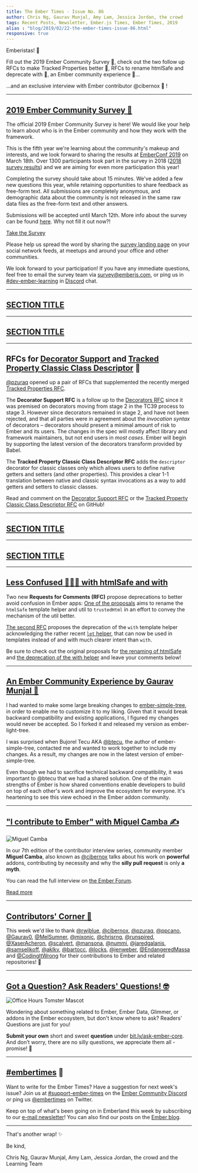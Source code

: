 ```yaml
---
title: The Ember Times - Issue No. 86
author: Chris Ng, Gaurav Munjal, Amy Lam, Jessica Jordan, the crowd
tags: Recent Posts, Newsletter, Ember.js Times, Ember Times, 2019
alias : "blog/2019/02/22-the-ember-times-issue-86.html"
responsive: true
---
```


<SAYING-HELLO-IN-YOUR-FAVORITE-LANGUAGE> Emberistas! 🐹

<SOME-INTRO-HERE-TO-KEEP-THEM-SUBSCRIBERS-READING>

Fill out the 2019 Ember Community Survey 📝, check out the two follow up RFCs to make Tracked Properties better  👣, RFCs to rename htmlSafe and deprecate with 🚫, an Ember community experience 🤝...

...and an exclusive interview with Ember contributor @cibernox 💬 !

---

## [2019 Ember Community Survey 📝](https://emberjs.com/blog/2019/02/19/ember-community-survey.html)

The official 2019 Ember Community Survey is here! We would like your help to learn about who is in the Ember community and how they work with the framework. 

This is the fifth year we're learning about the community's makeup and interests, and we look forward to sharing the results at [EmberConf 2019](http://emberconf.com/) on March 18th. Over 1300 participants took part in the survey in 2018 ([2018 survey results](https://www.emberjs.com/ember-community-survey-2018/)) and we are aiming for even more participation this year!

Completing the survey should take about 15 minutes. We've added a few new questions this year, while retaining opportunities to share feedback as free-form text. All submissions are completely anonymous, and demographic data about the community is not released in the same raw data files as the free-form text and other answers.

Submissions will be accepted until March 12th. More info about the survey can be found [here](https://emberjs.com/blog/2019/02/19/ember-community-survey.html). Why not fill it out now?!

<a class="ember-button ember-button--centered" href="https://emberjs.com/ember-community-survey-2019/">Take the Survey</a>

Please help us spread the word by sharing the [survey landing page](https://emberjs.com/ember-community-survey-2019) on your social network feeds, at meetups and around your office and other communities.

We look forward to your participation! If you have any immediate questions, feel free to email the survey team via [survey@emberjs.com](mailto:survey@emberjs.com), or ping us in [#dev-ember-learning](https://discordapp.com/channels/480462759797063690/480777444203429888) in [Discord](https://discordapp.com/invite/zT3asNS) chat.

---

## [SECTION TITLE](#section-url)


---

## [SECTION TITLE](#section-url)


---

## RFCs for [Decorator Support](https://github.com/emberjs/rfcs/pull/440) and [Tracked Property Classic Class Descriptor](https://github.com/emberjs/rfcs/pull/442) 👣

[@pzuraq](https://github.com/pzuraq) opened up a pair of RFCs that supplemented the recently merged [Tracked Properties RFC](https://github.com/emberjs/rfcs/pull/410).

The **Decorator Support RFC** is a follow up to the [Decorators RFC](https://github.com/emberjs/rfcs/blob/master/text/0408-decorators.md) since it was premised on decorators moving from stage 2 in the TC39 process to stage 3. However since decorators remained in stage 2, and have not been rejected, and that all parties were in agreement about the *invocation syntax* of decorators – decorators should present a minimal amount of risk to Ember and its users. The changes in the spec will mostly affect library and framework maintainers, but not end users in *most cases*. Ember will begin by supporting the latest version of the decorators transform provided by Babel.

The **Tracked Property Classic Class Descriptor RFC** adds the `descriptor` decorator for classic classes only which allows users to define native getters and setters (and other properties). This provides a clear 1-1 translation between native and classic syntax invocations as a way to add getters and setters to classic classes.

Read and comment on the [Decorator Support RFC](https://github.com/emberjs/rfcs/pull/440) or the [Tracked Property Classic Class Descriptor RFC](https://github.com/emberjs/rfcs/pull/442) on GitHub!

---

## [SECTION TITLE](#section-url)


---

## [SECTION TITLE](#section-url)


---

## [Less Confused 🤷‍♀️🚫 with htmlSafe and with](https://github.com/emberjs/rfcs/pull/443)

Two new **Requests for Comments (RFC)** propose deprecations to better avoid confusion in Ember apps:
[One of the proposals](https://github.com/emberjs/rfcs/pull/443) aims to rename the `htmlSafe` template helper and util to `trustedHtml` in an effort to convey the mechanism of the util better.

[The second RFC](https://github.com/emberjs/rfcs/pull/445) proposes the deprecation of the `with` template helper acknowledging the rather recent [`let` helper](https://guides.emberjs.com/release/templates/built-in-helpers/#toc_built-in-block-helpers), that can now be used in templates instead of and with much clearer intent than `with`.

Be sure to check out the original proposals for [the renaming of htmlSafe](https://github.com/emberjs/rfcs/pull/443) and [the deprecation of the with helper](https://github.com/emberjs/rfcs/pull/445) and leave your comments below!


---

## [An Ember Community Experience by Gaurav Munjal 💛](https://twitter.com/gaurav9576/status/1098298137507217408)

I had wanted to make some large breaking changes to [ember-simple-tree](https://github.com/btecu/ember-simple-tree),
in order to enable me to customize it to my liking. Given that it would break backward compatibility and existing applications, I figured my changes would never be accepted. So I forked it and released my version as ember-light-tree.

I was surprised when Bujorel Tecu AKA [@btecu](https://github.com/btecu), the author of ember-simple-tree,
contacted me and wanted to work together to include my changes. As a result, my changes are now in the latest version of
ember-simple-tree.

Even though we had to sacrifice technical backward compatibility, it was important to @btecu that we had a shared solution. One of the main strengths of Ember is how shared conventions enable developers to build on top of each other's work and improve the ecosystem for everyone. It's heartening to see this view echoed in the Ember addon community.

---

## ["I contribute to Ember" with Miguel Camba ✍️](https://discuss.emberjs.com/t/i-contribute-to-ember-with-miguel-camba/16193)

<div class="float-right padded portrait-frame">
  <img alt="Miguel Camba" title="Miguel Camba - Contributor to Ember" src="/images/blog/emberjstimes/miguelcamba.jpeg" />
</div>

In our 7th edition of the contributor interview series, community member **Miguel Camba**, also known as [@cibernox](https://github.com/cibernox) talks about his work on **powerful** addons, contributing by necessity and why the **silly pull request** is only **a myth**.

You can read the full interview on [the Ember Forum](https://discuss.emberjs.com/t/i-contribute-to-ember-with-miguel-camba/16193).

<a class="ember-button ember-button--centered" href="https://discuss.emberjs.com/t/i-contribute-to-ember-with-miguel-camba/16193">Read more</a>

---


## [Contributors' Corner 👏](https://guides.emberjs.com/release/contributing/repositories/)

<p>This week we'd like to thank <a href="https://github.com/rwjblue" target="gh-user">@rwjblue</a>, <a href="https://github.com/cibernox" target="gh-user">@cibernox</a>, <a href="https://github.com/pzuraq" target="gh-user">@pzuraq</a>, <a href="https://github.com/ppcano" target="gh-user">@ppcano</a>, <a href="https://github.com/Gaurav0" target="gh-user">@Gaurav0</a>, <a href="https://github.com/MelSumner" target="gh-user">@MelSumner</a>, <a href="https://github.com/mixonic" target="gh-user">@mixonic</a>, <a href="https://github.com/chrisrng" target="gh-user">@chrisrng</a>, <a href="https://github.com/runspired" target="gh-user">@runspired</a>, <a href="https://github.com/XaserAcheron" target="gh-user">@XaserAcheron</a>, <a href="https://github.com/scalvert" target="gh-user">@scalvert</a>, <a href="https://github.com/mansona" target="gh-user">@mansona</a>, <a href="https://github.com/nummi" target="gh-user">@nummi</a>, <a href="https://github.com/jaredgalanis" target="gh-user">@jaredgalanis</a>, <a href="https://github.com/samselikoff" target="gh-user">@samselikoff</a>, <a href="https://github.com/aklkv" target="gh-user">@aklkv</a>, <a href="https://github.com/bartocc" target="gh-user">@bartocc</a>, <a href="https://github.com/locks" target="gh-user">@locks</a>, <a href="https://github.com/jenweber" target="gh-user">@jenweber</a>, <a href="https://github.com/EndangeredMassa" target="gh-user">@EndangeredMassa</a> and <a href="https://github.com/CodingItWrong" target="gh-user">@CodingItWrong</a> for their contributions to Ember and related repositories! 💖</p>

---

## [Got a Question? Ask Readers' Questions! 🤓](https://docs.google.com/forms/d/e/1FAIpQLScqu7Lw_9cIkRtAiXKitgkAo4xX_pV1pdCfMJgIr6Py1V-9Og/viewform)

<div class="blog-row">
  <img class="float-right small transparent padded" alt="Office Hours Tomster Mascot" title="Readers' Questions" src="/images/tomsters/officehours.png" />

  <p>Wondering about something related to Ember, Ember Data, Glimmer, or addons in the Ember ecosystem, but don't know where to ask? Readers’ Questions are just for you!</p>

<p><strong>Submit your own</strong> short and sweet <strong>question</strong> under <a href="https://bit.ly/ask-ember-core" target="rq">bit.ly/ask-ember-core</a>. And don’t worry, there are no silly questions, we appreciate them all - promise! 🤞</p>

</div>

---

## [#embertimes](https://emberjs.com/blog/tags/newsletter.html) 📰

Want to write for the Ember Times? Have a suggestion for next week's issue? Join us at [#support-ember-times](https://discordapp.com/channels/480462759797063690/485450546887786506) on the [Ember Community Discord](https://discordapp.com/invite/zT3asNS) or ping us [@embertimes](https://twitter.com/embertimes) on Twitter.

Keep on top of what's been going on in Emberland this week by subscribing to our [e-mail newsletter](https://the-emberjs-times.ongoodbits.com/)! You can also find our posts on the [Ember blog](https://emberjs.com/blog/tags/newsletter.html).

---


That's another wrap! ✨

Be kind,

Chris Ng, Gaurav Munjal, Amy Lam, Jessica Jordan, the crowd and the Learning Team
